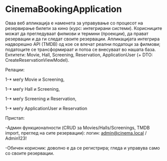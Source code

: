 # CinemaBookingApplication
Оваа веб апликација е наменета за управување со процесот на резервирање билети за кино (курс: интегрирани системи). Корисниците можат да прегледуваат филмови и термини (проекции), да прават резервации и да ги следат своите резервации. Апликацијата интегрира надворешно API (TMDB) од кое се влечат реални податоци за филмови; податоците се трансформираат и потоа се внесуваат во нашата база.
Ентитети: Movie, Hall, Screening, Reservation, ApplicationUser (+ DTO: CreateReservationViewModel).

Релации:

1-* меѓу Movie и Screening,

1-* меѓу Hall и Screening,

1-* меѓу Screening и Reservation,

1-* меѓу ApplicationUser и Reservation

Пристап:

-Админ функционалности (CRUD за Movies/Halls/Screenings, TMDB import, преглед на сите резервации):
 логин: admin@cinema.local / Admin123!
 
-Обичен корисник: доволно е да се регистрира; гледа и управува само со своите резервации.

